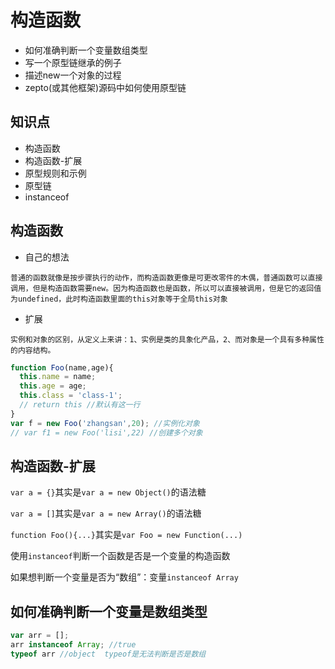 # 构造函数

* 如何准确判断一个变量数组类型
* 写一个原型链继承的例子
* 描述new一个对象的过程
* zepto\(或其他框架\)源码中如何使用原型链

## 知识点

* 构造函数
* 构造函数-扩展
* 原型规则和示例
* 原型链
* instanceof

## 构造函数

* 自己的想法

`普通的函数就像是按步骤执行的动作，而构造函数更像是可更改零件的木偶，普通函数可以直接调用，但是构造函数需要new。因为构造函数也是函数，所以可以直接被调用，但是它的返回值为undefined，此时构造函数里面的this对象等于全局this对象`

* 扩展

`实例和对象的区别，从定义上来讲：1、实例是类的具象化产品，2、而对象是一个具有多种属性的内容结构。`

```javascript
function Foo(name,age){
  this.name = name;
  this.age = age;
  this.class = 'class-1';
  // return this //默认有这一行
}
var f = new Foo('zhangsan',20); //实例化对象
// var f1 = new Foo('lisi',22) //创建多个对象
```

## 构造函数-扩展

`var a = {}`其实是`var a = new Object()`的语法糖

`var a = []`其实是`var a = new Array()`的语法糖

`function Foo(){...}`其实是`var Foo = new Function(...)`

使用`instanceof`判断一个函数是否是一个变量的构造函数

如果想判断一个变量是否为“数组”：变量`instanceof Array`

## 如何准确判断一个变量是数组类型

```javascript
var arr = [];
arr instanceof Array; //true
typeof arr //object  typeof是无法判断是否是数组
```

